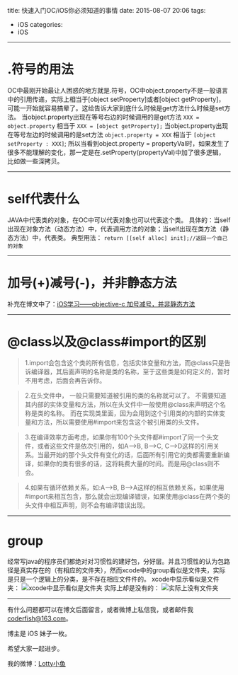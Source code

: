title: 快速入门OC/iOS你必须知道的事情
date: 2015-08-07 20:06
tags:
  - iOS
categories:
  - iOS
---


# **.符号的用法**

OC中最刚开始最让人困惑的地方就是.符号，OC中object.property不是一般语言中的引用传递，实际上相当于[object setProperty]或者[object getProperty]，可能一开始就容易搞晕了。这给告诉大家到底什么时候是get方法什么时候是set方法。
当object.property出现在等号右边的时候调用的是get方法
`XXX = object.property`    相当于   `XXX = [object getProperty];`
当object.property出现在等号左边的时候调用的是set方法
`object.property = XXX`    相当于   `[object setProperty : XXX]`;
所以当看到object.property = propertyVal时，如果发生了很多不能理解的变化，那一定是在.setProperty(propertyVal)中加了很多逻辑，比如做一些深拷贝。

----------


# **self代表什么**

JAVA中代表类的对象，在OC中可以代表对象也可以代表这个类。
具体的：当self出现在对象方法（动态方法）中，代表调用方法的对象；当self出现在类方法（静态方法）中，代表类。
典型用法：
`return [[self alloc] init];//返回一个自己的对象`

----------

# **加号(+)减号(-)，并非静态方法**
补充在博文中了：[iOS学习——objective-c 加号减号，并非静态方法](http://blog.csdn.net/u010127917/article/details/47782845)

-------------------


# **@class以及@class#import的区别**
> 1.import会包含这个类的所有信息，包括实体变量和方法，而@class只是告诉编译器，其后面声明的名称是类的名称，至于这些类是如何定义的，暂时不用考虑，后面会再告诉你。

> 2.在头文件中， 一般只需要知道被引用的类的名称就可以了。 不需要知道其内部的实体变量和方法，所以在头文件中一般使用@class来声明这个名称是类的名称。 而在实现类里面，因为会用到这个引用类的内部的实体变量和方法，所以需要使用#import来包含这个被引用类的头文件。

> 3.在编译效率方面考虑，如果你有100个头文件都#import了同一个头文件，或者这些文件是依次引用的，如A–>B, B–>C, C–>D这样的引用关系。当最开始的那个头文件有变化的话，后面所有引用它的类都需要重新编译，如果你的类有很多的话，这将耗费大量的时间。而是用@class则不会。

> 4.如果有循环依赖关系，如:A–>B, B–>A这样的相互依赖关系，如果使用#import来相互包含，那么就会出现编译错误，如果使用@class在两个类的头文件中相互声明，则不会有编译错误出现。

----------


# **group**
经常写java的程序员们都绝对对习惯性的建好包，分好层。并且习惯性的认为包路径是真实存在的（有相应的文件夹），然而xcode中的group看似是文件夹，实际是只是一个逻辑上的分类，是不存在相应文件件的。
xcode中显示看似是文件夹：
![xcode中显示看似是文件夹](http://img.blog.csdn.net/20150807204034235)
实际上却是没有的：
![实际上没有文件夹](http://img.blog.csdn.net/20150807204110753)




----

有什么问题都可以在博文后面留言，或者微博上私信我，或者邮件我 <coderfish@163.com>。

博主是 iOS 妹子一枚。

希望大家一起进步。

我的微博：[Lotty小鱼](http://weibo.com/coderfish/)


